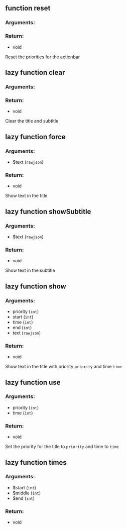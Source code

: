 ## function reset
### Arguments:

### Return:
- void


Reset the priorities for the actionbar

## lazy function clear
### Arguments:

### Return:
- void


Clear the title and subtitle

## lazy function force
### Arguments:
- $text (`rawjson`)
### Return:
- void


Show text in the title

## lazy function showSubtitle
### Arguments:
- $text (`rawjson`)
### Return:
- void


Show text in the subtitle

## lazy function show
### Arguments:
- priority (`int`)
- start (`int`)
- time (`int`)
- end (`int`)
- text (`rawjson`)
### Return:
- void


Show text in the title with priority `priority` and time `time`

## lazy function use
### Arguments:
- priority (`int`)
- time (`int`)
### Return:
- void


Set the priority for the title to `priority` and time to `time`

## lazy function times
### Arguments:
- $start (`int`)
- $middle (`int`)
- $end (`int`)
### Return:
- void





